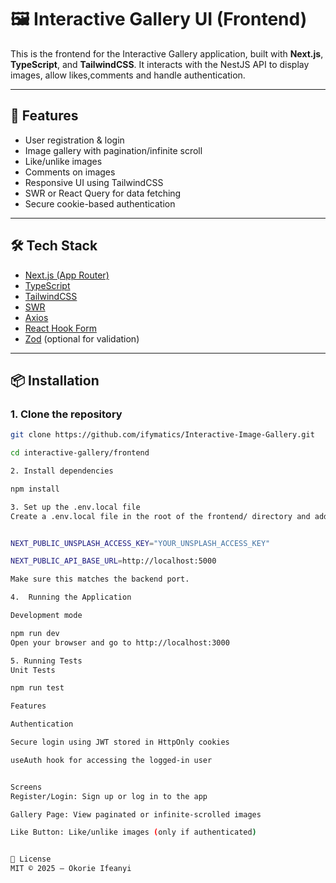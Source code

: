 # 🖼️ Interactive Gallery UI (Frontend)

This is the frontend for the Interactive Gallery application, built with **Next.js**, **TypeScript**, and **TailwindCSS**. It interacts with the NestJS API to display images, allow likes,comments and handle authentication.

---

## 🚀 Features

- User registration & login
- Image gallery with pagination/infinite scroll
- Like/unlike images
- Comments on images
- Responsive UI using TailwindCSS
- SWR or React Query for data fetching
- Secure cookie-based authentication

---

## 🛠 Tech Stack

- [Next.js (App Router)](https://nextjs.org/)
- [TypeScript](https://www.typescriptlang.org/)
- [TailwindCSS](https://tailwindcss.com/)
- [SWR](https://swr.vercel.app/)
- [Axios](https://axios-http.com/)
- [React Hook Form](https://react-hook-form.com/)
- [Zod](https://zod.dev/) (optional for validation)

---

## 📦 Installation

### 1. Clone the repository

```bash
git clone https://github.com/ifymatics/Interactive-Image-Gallery.git

cd interactive-gallery/frontend

2. Install dependencies

npm install

3. Set up the .env.local file
Create a .env.local file in the root of the frontend/ directory and add:


NEXT_PUBLIC_UNSPLASH_ACCESS_KEY="YOUR_UNSPLASH_ACCESS_KEY"

NEXT_PUBLIC_API_BASE_URL=http://localhost:5000

Make sure this matches the backend port.

4.  Running the Application

Development mode

npm run dev
Open your browser and go to http://localhost:3000

5. Running Tests
Unit Tests

npm run test

Features

Authentication

Secure login using JWT stored in HttpOnly cookies

useAuth hook for accessing the logged-in user


Screens
Register/Login: Sign up or log in to the app

Gallery Page: View paginated or infinite-scrolled images

Like Button: Like/unlike images (only if authenticated)


📝 License
MIT © 2025 — Okorie Ifeanyi






```
